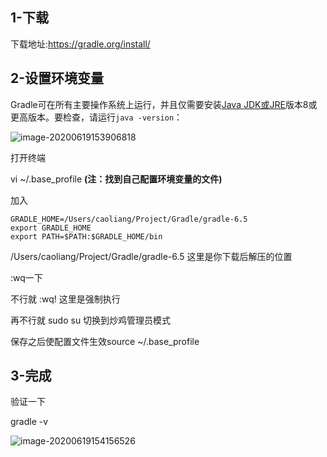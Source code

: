 ## 1-下载

下载地址:https://gradle.org/install/

## 2-设置环境变量

Gradle可在所有主要操作系统上运行，并且仅需要安装[Java JDK或JRE](http://www.oracle.com/technetwork/java/javase/downloads/index.html)版本8或更高版本。要检查，请运行`java -version`：

![image-20200619153906818](https://gitee.com/cdx_dayshow/picBed/raw/master/img/image-20200619153906818.png)

打开终端

vi ~/.base_profile   **(注：找到自己配置环境变量的文件)**

加入

```
GRADLE_HOME=/Users/caoliang/Project/Gradle/gradle-6.5
export GRADLE_HOME
export PATH=$PATH:$GRADLE_HOME/bin
```

/Users/caoliang/Project/Gradle/gradle-6.5  这里是你下载后解压的位置

:wq一下  

不行就  :wq!  这里是强制执行

再不行就 sudo su  切换到炒鸡管理员模式

保存之后使配置文件生效source ~/.base_profile



## 3-完成

验证一下  

gradle -v

![image-20200619154156526](https://gitee.com/cdx_dayshow/picBed/raw/master/img/image-20200619154156526.png)